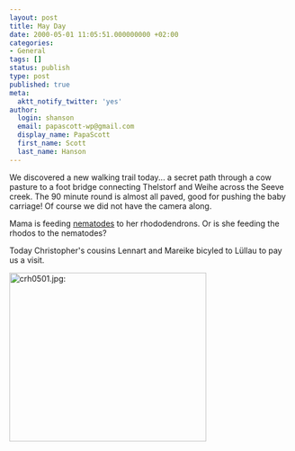 ```yaml
---
layout: post
title: May Day
date: 2000-05-01 11:05:51.000000000 +02:00
categories:
- General
tags: []
status: publish
type: post
published: true
meta:
  aktt_notify_twitter: 'yes'
author:
  login: shanson
  email: papascott-wp@gmail.com
  display_name: PapaScott
  first_name: Scott
  last_name: Hanson
---
```

<p>We discovered a new walking trail today... a secret path through a cow pasture to a foot bridge connecting Thelstorf and Weihe across the Seeve creek. The 90 minute round is almost all paved, good for pushing the baby carriage! Of course we did not have the camera along. </p>
<p>Mama is feeding <a href="http://www.biobest.be/eng/EHeterorhabditis.htm">nematodes</a> to her rhododendrons. Or is she feeding the rhodos to the nematodes?</p>
<p>Today Christopher's cousins Lennart and Mareike bicyled to Lüllau to pay us a visit.</p>
<p><img src="https://res.cloudinary.com/papascott/image/upload/wordpress/wp-content/uploads/2000/05/crh0501.jpg" height="300" width="350" border="0" alt="crh0501.jpg: " /></p>
